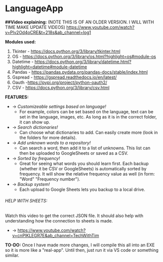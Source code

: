# LanguageApp
 
**##Video explaining:**
(NOTE THIS IS OF AN OLDER VERSION. I WILL WITH TIME MAKE UPDATE VIDEOS)
https://www.youtube.com/watch?v=Plv2Od4oCRE&t=218s&ab_channel=log1

**Modules used:**
1. Tkinter - https://docs.python.org/3/library/tkinter.html
2. OS - https://docs.python.org/3/library/os.html?highlight=os#module-os
3. Datetime - https://docs.python.org/3/library/datetime.html?highlight=datetime#module-datetime
4. Pandas - https://pandas.pydata.org/pandas-docs/stable/index.html
5. Gspread - https://gspread.readthedocs.io/en/latest/
6. Oauth -https://pypi.org/project/python-oauth2/
7. CSV - https://docs.python.org/3/library/csv.html

**FEATURES:**
* -> *Customizeable settings based on language!*
   * For example, colors can be set based on the language, text can be set in the language, images, etc. As long as it is in the correct folder, it can show up.
* -> *Search dictionaries!*
  * Can choose what dictionaries to add. Can easily create more (look in the folders for more details).
* -> *Add unknown words to a repository!*
  * Can search a word, then add it to a list of unknowns. This list can then be uploaded to GoogleSheets or saved as a CSV. 
* -> *Sorted by frequency!*
  * Great for seeing what words you should learn first. Each backup (whether it be CSV or GoogleSheets) is automatically sorted by frequency. It will show the relative frequency value as well (in form: "Word" "Frequency number").
* -> *Backup system!*
  * Each upload to Google Sheets lets you backup to a local drive.

###### HELP WITH SHEETS:
Watch this video to get the correct JSON file. It should also help with understanding how the connection to sheets is made.
 * -> https://www.youtube.com/watch?v=cnPlKLEGR7E&ab_channel=TechWithTim

**TO-DO:**
Once I have made more changes, I will compile this all into an EXE so it is more like a "real-app". Until then, just run it via VS code or something similar.
